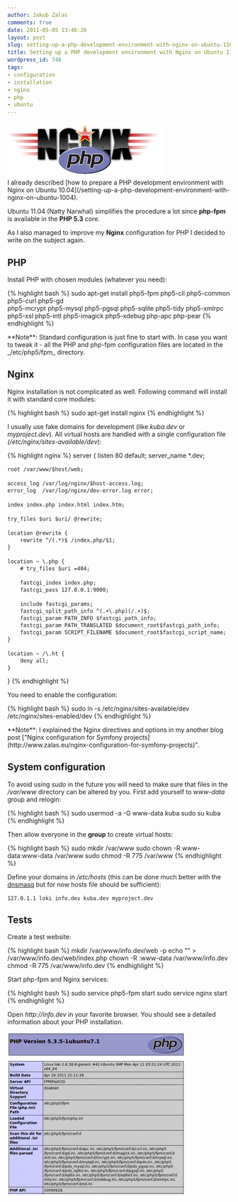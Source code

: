 ```yaml
---
author: Jakub Zalas
comments: true
date: 2011-05-05 13:46:26
layout: post
slug: setting-up-a-php-development-environment-with-nginx-on-ubuntu-1104
title: Setting up a PHP development environment with Nginx on Ubuntu 11.04
wordpress_id: 748
tags:
- configuration
- installation
- nginx
- php
- ubuntu
---
```


<div class="pull-left">
    <img src="/uploads/wp/2011/05/nginx-php.png" title="Nginx and PHP logo" alt="Nginx and PHP logo" class="img-responsive" />
</div>
I already described [how to prepare a PHP development environment with Nginx on Ubuntu 10.04](/setting-up-a-php-development-environment-with-nginx-on-ubuntu-1004).

Ubuntu 11.04 (Natty Narwhal) simplifies the procedure a lot since **php-fpm** is available in the **PHP 5.3** core.

As I also managed to improve my **Nginx** configuration for PHP I decided to write on the subject again.


## PHP


Install PHP with chosen modules (whatever you need):

    
{% highlight bash %}
sudo apt-get install php5-fpm php5-cli php5-common php5-curl php5-gd \
  php5-mcrypt php5-mysql php5-pgsql php5-sqlite php5-tidy php5-xmlrpc \
  php5-xsl php5-intl php5-imagick php5-xdebug php-apc php-pear
{% endhighlight %}


<div class="alert alert-warning" markdown="1">**Note**: Standard configuration is just fine to start with. In case you want to tweak it - all the PHP and php-fpm configuration files are located in the _/etc/php5/fpm_ directory.</div>


## Nginx


Nginx installation is not complicated as well. Following command will install it with standard core modules:

    
{% highlight bash %}
sudo apt-get install nginx
{% endhighlight %}


I usually use fake domains for development (like _kuba.dev_ or _myproject.dev_). All virtual hosts are handled with a single configuration file _(/etc/nginx/sites-available/dev_):

    
{% highlight nginx %}
server {
    listen 80 default;
    server_name *.dev;

    root /var/www/$host/web;

    access_log /var/log/nginx/$host-access.log;
    error_log  /var/log/nginx/dev-error.log error;

    index index.php index.html index.htm;

    try_files $uri $uri/ @rewrite;

    location @rewrite {
        rewrite ^/(.*)$ /index.php/$1;
    }
    
    location ~ \.php {
        # try_files $uri =404;

        fastcgi_index index.php;
        fastcgi_pass 127.0.0.1:9000;

        include fastcgi_params;
        fastcgi_split_path_info ^(.+\.php)(/.+)$;
        fastcgi_param PATH_INFO $fastcgi_path_info;
        fastcgi_param PATH_TRANSLATED $document_root$fastcgi_path_info;
        fastcgi_param SCRIPT_FILENAME $document_root$fastcgi_script_name;
    }

    location ~ /\.ht {
        deny all;
    }
}
{% endhighlight %}


You need to enable the configuration:

    
{% highlight bash %}
sudo ln -s /etc/nginx/sites-available/dev /etc/nginx/sites-enabled/dev
{% endhighlight %}


<div class="alert alert-warning" markdown="1">**Note**: I explained the Nginx directives and options in my another blog post ["Nginx configuration for Symfony projects](http://www.zalas.eu/nginx-configuration-for-symfony-projects)".</div>


## System configuration


To avoid using _sudo_ in the future you will need to make sure that files in the _/var/www_ directory can be altered by you. First add yourself to _www-data_ group and relogin:

    
{% highlight bash %}
sudo usermod -a -G www-data kuba
sudo su kuba
{% endhighlight %}


Then allow everyone in the __group__ to create virtual hosts:

    
{% highlight bash %}
sudo mkdir /var/www
sudo chown -R www-data:www-data /var/www
sudo chmod -R 775 /var/www
{% endhighlight %}


Define your domains in _/etc/hosts_ (this can be done much better with the [dnsmasq](http://http//www.thekelleys.org.uk/dnsmasq/doc.html) but for now hosts file should be sufficient):

    
    127.0.1.1 loki info.dev kuba.dev myproject.dev




## Tests


Create a test website:

    
{% highlight bash %}
mkdir /var/www/info.dev/web -p
echo "<?php echo phpinfo(); ?>" > /var/www/info.dev/web/index.php
chown -R :www-data /var/www/info.dev
chmod -R 775 /var/www/info.dev
{% endhighlight %}


Start php-fpm and Nginx services:

    
{% highlight bash %}
sudo service php5-fpm start
sudo service nginx start
{% endhighlight %}


Open _http://info.dev_ in your favorite browser. You should see a detailed information about your PHP installation.

<div class="text-center">
    <a href="/uploads/wp/2011/05/phpinfo.png"><img src="/uploads/wp/2011/05/phpinfo-400x367.png" title="phpinfo" alt="phpinfo" class="img-responsive" /></a>
</div>

